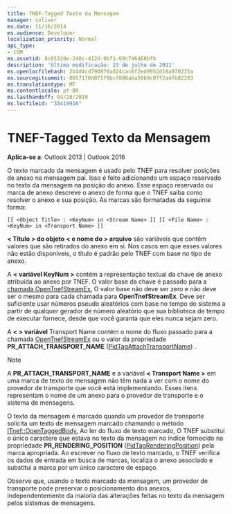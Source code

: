 ```yaml
---
title: TNEF-Tagged Texto da Mensagem
manager: soliver
ms.date: 11/16/2014
ms.audience: Developer
localization_priority: Normal
api_type:
- COM
ms.assetid: 8c65339e-240c-412d-9b71-69c746468bfb
description: 'Última modificação: 23 de julho de 2011'
ms.openlocfilehash: 2b4d4cd790870a024cac6f2ed9952d18a970235a
ms.sourcegitcommit: 8657170d071f9bcf680aba50b9c07f2a4fb82283
ms.translationtype: MT
ms.contentlocale: pt-BR
ms.lasthandoff: 04/28/2019
ms.locfileid: "33419916"
---
```

# <a name="tnef-tagged-message-text"></a>TNEF-Tagged Texto da Mensagem

  
  
**Aplica-se a**: Outlook 2013 | Outlook 2016 
  
O texto marcado da mensagem é usado pelo TNEF para resolver posições de anexo na mensagem pai. Isso é feito adicionando um espaço reservado no texto da mensagem na posição do anexo. Esse espaço reservado ou marca de anexo descreve o anexo de forma que o TNEF saiba como resolver o anexo e sua posição. As marcas são formatadas da seguinte forma:
  
 `[[ <Object Title> : <KeyNum> in <Stream Name> ]] [[ <File Name> : <KeyNum> in <Transport Name> ]]`
  
 **\< Título \> do objeto** **\< e nome do \> arquivo** são variáveis que contêm valores que são retirados do anexo em si. Nos casos em que esses valores não estão disponíveis, o título é padrão pelo TNEF com base no tipo de anexo. 
  
A **\< variável KeyNum \>** contém a representação textual da chave de anexo atribuída ao anexo por TNEF. O valor base da chave é passado para a [chamada OpenTnefStreamEx.](opentnefstreamex.md) O valor base não deve ser zero e não deve ser o mesmo para cada chamada para **OpenTnefStreamEx**. Deve ser suficiente usar números pseudo aleatórios com base no tempo do sistema a partir de qualquer gerador de número aleatório que sua biblioteca de tempo de executar fornece, desde que você garanta que eles nunca sejam zero.
  
A **\< \> variável** Transport Name contém o nome do fluxo passado para a chamada [OpenTnefStreamEx](opentnefstreamex.md) ou o valor da propriedade **PR_ATTACH_TRANSPORT_NAME** ([PidTagAttachTransportName](pidtagattachtransportname-canonical-property.md)) .
  
> [!NOTE]
> A **PR_ATTACH_TRANSPORT_NAME** e a variável **\< Transport Name \>** em uma marca de texto de mensagem não têm nada a ver com o nome do provedor de transporte que você está implementando. Esses itens representam o nome de um anexo para o provedor de transporte e o sistema de mensagens. 
  
O texto da mensagem é marcado quando um provedor de transporte solicita um texto de mensagem marcado chamando o método [ITnef::OpenTaggedBody.](itnef-opentaggedbody.md) Ao ler do fluxo de texto marcado, O TNEF substitui o único caractere que estava no texto da mensagem no índice fornecido na propriedade **PR_RENDERING_POSITION** ([PidTagRenderingPosition](pidtagrenderingposition-canonical-property.md)) pela marca apropriada. Ao escrever no fluxo de texto marcado, o TNEF verifica os dados de entrada em busca de marcas, localiza o anexo associado e substitui a marca por um único caractere de espaço.
  
Observe que, usando o texto marcado da mensagem, um provedor de transporte pode preservar o posicionamento dos anexos, independentemente da maioria das alterações feitas no texto da mensagem pelos sistemas de mensagens.
  

